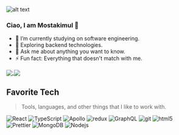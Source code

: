 ![alt text]([http://url/to/img.png](https://www.canva.com/design/DAGJ5QW9M9o/Zo-uNVOnbSYdgBAIjGmiog/view?utm_content=DAGJ5QW9M9o&utm_campaign=designshare&utm_medium=link&utm_source=editor))

### Ciao, I am Mostakimul 👋


- 🔭 I’m currently studying on software engineering.
- 🌱 Exploring backend technologies.
- 💬 Ask me about anything you want to know.
- ⚡ Fun fact: Everything that doesn't match with me.

<a href="https://github.com/Mostakimul/github-readme-stats">
  <img align="center" src="https://github-readme-stats.vercel.app/api?username=Mostakimul&theme=synthwave&show_icons=true" />
</a>
<a href="https://github.com/Mostakimul/github-readme-stats">
  <img align="center" src="https://github-readme-stats.vercel.app/api/top-langs/?username=Mostakimul&langs_count=8&theme=radical&layout=compact" />
</a>

<h2 align="left" id="macropower-tech">Favorite Tech</h2>

> Tools, languages, and other things that I like to work with.

<p>
  <img alt="React" src="https://img.shields.io/badge/-React-45b8d8?style=flat-square&logo=react&logoColor=white" />
  <img alt="TypeScript" src="https://img.shields.io/badge/-TypeScript-007ACC?style=flat-square&logo=typescript&logoColor=white" />
  <img alt="Apollo" src="https://img.shields.io/badge/-Apollo%20GraphQL-311C87?style=flat-square&logo=apollo-graphql&logoColor=white" />
  <img alt="redux" src="https://img.shields.io/badge/-Redux-764ABC?style=flat-square&logo=redux&logoColor=white" />
  <img alt="GraphQL" src="https://img.shields.io/badge/-GraphQL-E10098?style=flat-square&logo=graphql&logoColor=white" />
  <img alt="git" src="https://img.shields.io/badge/-Git-F05032?style=flat-square&logo=git&logoColor=white" />
  <img alt="html5" src="https://img.shields.io/badge/-HTML5-E34F26?style=flat-square&logo=html5&logoColor=white" />
  <img alt="Prettier" src="https://img.shields.io/badge/-Prettier-F7B93E?style=flat-square&logo=prettier&logoColor=white" />
  <img alt="MongoDB" src="https://img.shields.io/badge/-MongoDB-13aa52?style=flat-square&logo=mongodb&logoColor=white" />
  <img alt="Nodejs" src="https://img.shields.io/badge/-Nodejs-43853d?style=flat-square&logo=Node.js&logoColor=white" />
</p>


<!-- [![willianrod's wakatime stats](https://github-readme-stats.vercel.app/api/wakatime?username=willianrod)](https://github.com/Mostakimul/sass2-trillo) -->
<!-- [![Readme Card](https://github-readme-stats.vercel.app/api/pin/?username=Mostakimul&repo=sass2-trillo)](https://github.com/Mostakimul/sass2-trillo) -->
<!-- -- 📫 How to reach me: ...
- 😄 Pronouns: ...  -->
<!-- 
![Mostakimul's GitHub stats](https://github-readme-stats.vercel.app/api?username=Mostakimul&theme=radical&show_icons=true)

[![Top Langs](https://github-readme-stats.vercel.app/api/top-langs/?username=Mostakimul&langs_count=8&theme=radical&layout=compact)](https://github.com/Mostakimul/github-readme-stats) -->
